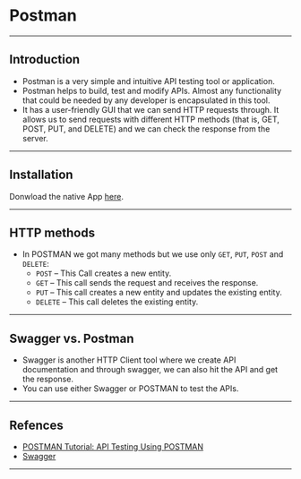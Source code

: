# Postman
***

## Introduction
- Postman is a very simple and intuitive API testing tool or application. 
- Postman helps to build, test and modify APIs. Almost any functionality that could be needed by any developer is encapsulated in this tool.
- It has a user-friendly GUI that we can send HTTP requests through. It allows us to send requests with different HTTP methods (that is, GET, POST, PUT, and DELETE) and we can check the response from the server.
***

## Installation
Donwload the native App [here](https://www.postman.com/downloads/).
***

## HTTP methods 
- In POSTMAN we got many methods but we use only `GET`, `PUT`, `POST` and `DELETE`:
  - `POST` – This Call creates a new entity.
  - `GET` – This call sends the request and receives the response.
  - `PUT` – This call creates a new entity and updates the existing entity.
  - `DELETE` – This call deletes the existing entity.
***

## Swagger vs. Postman
- Swagger is another HTTP Client tool where we create API documentation and through swagger, we can also hit the API and get the response.
- You can use either Swagger or POSTMAN to test the APIs.
***

## Refences
- [POSTMAN Tutorial: API Testing Using POSTMAN](https://www.softwaretestinghelp.com/api-testing-using-postman/)
- [Swagger](https://swagger.io/)
***
